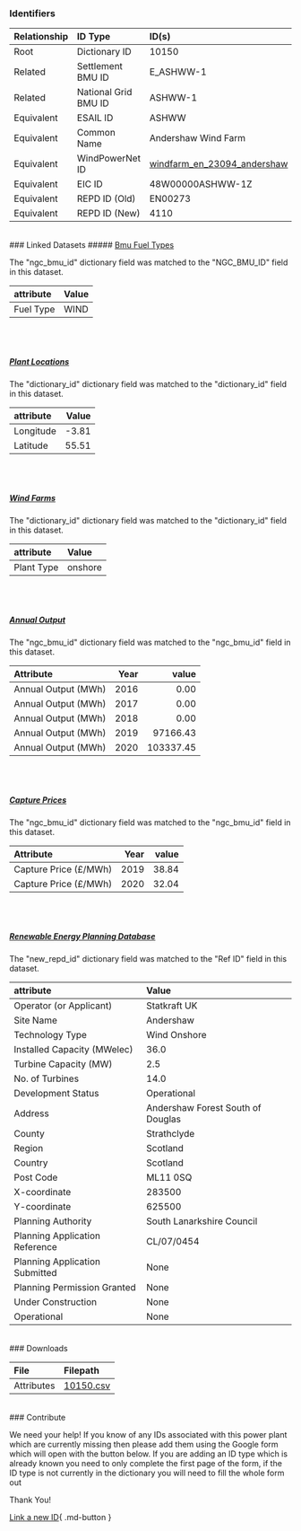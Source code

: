 ### Identifiers

| Relationship   | ID Type              | ID(s)                                                                                       |
|:---------------|:---------------------|:--------------------------------------------------------------------------------------------|
| Root           | Dictionary ID        | 10150                                                                                       |
| Related        | Settlement BMU ID    | E_ASHWW-1                                                                                   |
| Related        | National Grid BMU ID | ASHWW-1                                                                                     |
| Equivalent     | ESAIL ID             | ASHWW                                                                                       |
| Equivalent     | Common Name          | Andershaw Wind Farm                                                                         |
| Equivalent     | WindPowerNet ID      | [windfarm_en_23094_andershaw](https://www.thewindpower.net/windfarm_en_23094_andershaw.php) |
| Equivalent     | EIC ID               | 48W00000ASHWW-1Z                                                                            |
| Equivalent     | REPD ID (Old)        | EN00273                                                                                     |
| Equivalent     | REPD ID (New)        | 4110                                                                                        |

<br>
### Linked Datasets
##### <a href="https://osuked.github.io/Power-Station-Dictionary/datasets/bmu-fuel-types">Bmu Fuel Types</a>



The "ngc_bmu_id" dictionary field was matched to the "NGC_BMU_ID" field in this dataset.

| attribute   | Value   |
|:------------|:--------|
| Fuel Type   | WIND    |

<br><br>
##### <a href="https://osuked.github.io/Power-Station-Dictionary/datasets/plant-locations">Plant Locations</a>



The "dictionary_id" dictionary field was matched to the "dictionary_id" field in this dataset.

| attribute   |   Value |
|:------------|--------:|
| Longitude   |   -3.81 |
| Latitude    |   55.51 |

<br><br>
##### <a href="https://osuked.github.io/Power-Station-Dictionary/datasets/wind-farms">Wind Farms</a>



The "dictionary_id" dictionary field was matched to the "dictionary_id" field in this dataset.

| attribute   | Value   |
|:------------|:--------|
| Plant Type  | onshore |

<br><br>
##### <a href="https://osuked.github.io/Power-Station-Dictionary/datasets/annual-output">Annual Output</a>



The "ngc_bmu_id" dictionary field was matched to the "ngc_bmu_id" field in this dataset.

| Attribute           |   Year |     value |
|:--------------------|-------:|----------:|
| Annual Output (MWh) |   2016 |      0.00 |
| Annual Output (MWh) |   2017 |      0.00 |
| Annual Output (MWh) |   2018 |      0.00 |
| Annual Output (MWh) |   2019 |  97166.43 |
| Annual Output (MWh) |   2020 | 103337.45 |

<br><br>
##### <a href="https://osuked.github.io/Power-Station-Dictionary/datasets/capture-prices">Capture Prices</a>



The "ngc_bmu_id" dictionary field was matched to the "ngc_bmu_id" field in this dataset.

| Attribute             |   Year |   value |
|:----------------------|-------:|--------:|
| Capture Price (£/MWh) |   2019 |   38.84 |
| Capture Price (£/MWh) |   2020 |   32.04 |

<br><br>
##### <a href="https://osuked.github.io/Power-Station-Dictionary/datasets/renewable-energy-planning-database">Renewable Energy Planning Database</a>



The "new_repd_id" dictionary field was matched to the "Ref ID" field in this dataset.

| attribute                      | Value                             |
|:-------------------------------|:----------------------------------|
| Operator (or Applicant)        | Statkraft UK                      |
| Site Name                      | Andershaw                         |
| Technology Type                | Wind Onshore                      |
| Installed Capacity (MWelec)    | 36.0                              |
| Turbine Capacity (MW)          | 2.5                               |
| No. of Turbines                | 14.0                              |
| Development Status             | Operational                       |
| Address                        | Andershaw Forest South of Douglas |
| County                         | Strathclyde                       |
| Region                         | Scotland                          |
| Country                        | Scotland                          |
| Post Code                      | ML11 0SQ                          |
| X-coordinate                   | 283500                            |
| Y-coordinate                   | 625500                            |
| Planning Authority             | South Lanarkshire Council         |
| Planning Application Reference | CL/07/0454                        |
| Planning Application Submitted | None                              |
| Planning Permission Granted    | None                              |
| Under Construction             | None                              |
| Operational                    | None                              |


<br>
### Downloads


| File       | Filepath                                                                              |
|:-----------|:--------------------------------------------------------------------------------------|
| Attributes | [10150.csv](https://osuked.github.io/Power-Station-Dictionary/object_attrs/10150.csv) |


<br>
### Contribute

We need your help! If you know of any IDs associated with this power plant which are currently missing then please add them using the Google form which will open with the button below. If you are adding an ID type which is already known you need to only complete the first page of the form, if the ID type is not currently in the dictionary you will need to fill the whole form out

Thank You!

[Link a new ID](https://docs.google.com/forms/d/e/1FAIpQLSc5jRsQ7NgiLLXbwo9PUdwTQyuqbRwThltG56-o6NVSe7E_nw/viewform?usp=pp_url&entry.251912331=10150){ .md-button }